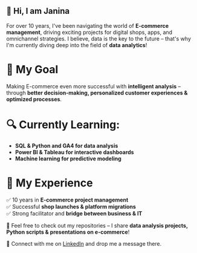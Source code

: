 
## 👋 Hi, I am Janina

For over 10 years, I've been navigating the world of **E-commerce management**, driving exciting projects for digital shops, apps, and omnichannel strategies. I believe, data is the key to the future – that's why I'm currently diving deep into the field of **data analytics**!

# 🎯 My Goal  
Making E-commerce even more successful with **intelligent analysis** – through **better decision-making, personalized customer experiences & optimized processes**.  

# 🔍 Currently Learning:  
- **SQL & Python and GA4 for data analysis**  
- **Power BI & Tableau for interactive dashboards**  
- **Machine learning for predictive modeling**  

# 💼 My Experience  
✅ 10 years in **E-commerce project management**  
✅ Successful **shop launches & platform migrations**  
✅ Strong facilitator and **bridge between business & IT**  

👀 Feel free to check out my repositories – I share **data analysis projects, Python scripts & presentations on e-commerce**!  

📩 Connect with me on [LinkedIn](www.linkedin.com/in/janina-krug) and drop me a message there. 
